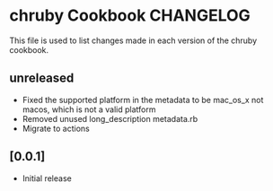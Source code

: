 # chruby Cookbook CHANGELOG

This file is used to list changes made in each version of the chruby cookbook.

## unreleased

- Fixed the supported platform in the metadata to be mac_os_x not macos, which is not a valid platform
- Removed unused long_description metadata.rb
- Migrate to actions

## [0.0.1]

- Initial release
